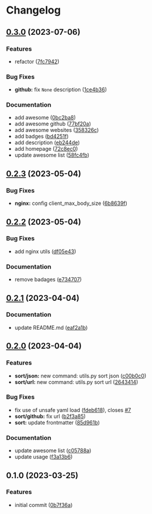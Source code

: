 # Changelog

## [0.3.0](https://github.com/liblaf/awesome/compare/v0.2.3...v0.3.0) (2023-07-06)


### Features

* refactor ([7fc7942](https://github.com/liblaf/awesome/commit/7fc7942787a9b059517114702e2e1d878756156d))


### Bug Fixes

* **github:** fix `None` description ([1ce4b36](https://github.com/liblaf/awesome/commit/1ce4b36825dc0a5c30c00207f423c76c24f30be4))


### Documentation

* add awesome ([0bc2ba8](https://github.com/liblaf/awesome/commit/0bc2ba8179159e30cc44ff295c2ff7e3b46db689))
* add awesome github ([77bf20a](https://github.com/liblaf/awesome/commit/77bf20aa69d195575797ffe205abc303d1865d06))
* add awesome websites ([358326c](https://github.com/liblaf/awesome/commit/358326cc9a1fccfcd4778164ed58b654ef7d90cc))
* add badges ([bd4251f](https://github.com/liblaf/awesome/commit/bd4251fe4961837d464f4bca742369c9ff2d9df7))
* add description ([eb244de](https://github.com/liblaf/awesome/commit/eb244de5b3115de78ec84acfc1749b6506b939a4))
* add homepage ([72c8ec0](https://github.com/liblaf/awesome/commit/72c8ec006dc6fa0406e18af616d3b9f9dac5b753))
* update awesome list ([58fc4fb](https://github.com/liblaf/awesome/commit/58fc4fb3f550a8006b5fcacb6c248fe17cf749ba))

## [0.2.3](https://github.com/liblaf/utils.py/compare/v0.2.2...v0.2.3) (2023-05-04)

### Bug Fixes

- **nginx:** config client_max_body_size ([6b8639f](https://github.com/liblaf/utils.py/commit/6b8639f1b55133c44304c32f3a04dbd960c33034))

## [0.2.2](https://github.com/liblaf/utils.py/compare/v0.2.1...v0.2.2) (2023-05-04)

### Bug Fixes

- add nginx utils ([df05e43](https://github.com/liblaf/utils.py/commit/df05e4329d8a5373cbf96b97ea1977305fecc31b))

### Documentation

- remove badages ([e734707](https://github.com/liblaf/utils.py/commit/e7347072635b078f09799ba3d87c3d51ac0e8399))

## [0.2.1](https://github.com/liblaf/utils.py/compare/v0.2.0...v0.2.1) (2023-04-04)

### Documentation

- update README.md ([eaf2a1b](https://github.com/liblaf/utils.py/commit/eaf2a1be6f93e056c4fc81c045a3a49a07c55ecc))

## [0.2.0](https://github.com/liblaf/utils.py/compare/v0.1.0...v0.2.0) (2023-04-04)

### Features

- **sort/json:** new command: utils.py sort json ([c00b0c0](https://github.com/liblaf/utils.py/commit/c00b0c0891c66419d00b8614cb943e7d64b743dc))
- **sort/url:** new command: utils.py sort url ([2643414](https://github.com/liblaf/utils.py/commit/2643414962df3a90816aea2882db1dbb173d2ed7))

### Bug Fixes

- fix use of unsafe yaml load ([fdeb618](https://github.com/liblaf/utils.py/commit/fdeb6183e122b7ca0c0d54aae89b6fd42fa4ab30)), closes [#7](https://github.com/liblaf/utils.py/issues/7)
- **sort/github:** fix url ([b2f3a85](https://github.com/liblaf/utils.py/commit/b2f3a858987e17c93ddf7b785768a6ebf801ec9b))
- **sort:** update frontmatter ([85d961b](https://github.com/liblaf/utils.py/commit/85d961b6f7710f0312ab8d1ee16929494d9c3384))

### Documentation

- update awesome list ([c05788a](https://github.com/liblaf/utils.py/commit/c05788acb075b12e5b5ee095bd87bf6076c78291))
- update usage ([f3a13b6](https://github.com/liblaf/utils.py/commit/f3a13b60e1050c57f94ce9564becd2c33b4d0e56))

## 0.1.0 (2023-03-25)

### Features

- initial commit ([0b7f36a](https://github.com/liblaf/utils.py/commit/0b7f36a0da4a117102e0631fede3d78ff8eeecba))
